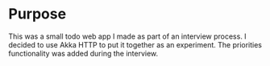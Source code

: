 # Purpose
This was a small todo web app I made as part of an interview process. I decided to use Akka HTTP to put it together as an experiment. The priorities functionality was added during the interview.

